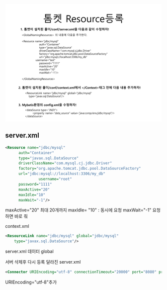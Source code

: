 ---
---

![image](/assets/img/2025-03-21-톰캣-resource-등록/Pasted-image-20240611172727.png)


## server.xml
```xml
<Resource name="jdbc/mysql"
	  auth="Container"		                    
	  type="javax.sql.DataSource"		                
	  driverClassName="com.mysql.cj.jdbc.Driver"           
	  factory="org.apache.tomcat.jdbc.pool.DataSourceFactory"       
	  url="jdbc:mysql://localhost:3306/my_db"
               username="root"
	  password="1111"
	  maxActive="20" 
	  maxIdle="10"
	  maxWait="-1"/>

```

maxActive="20" 최대 20개까지
maxIdle= "10" : 동시에 요청
maxWait="-1" 요청하면 바로 줘

context.xml
```xml
<ResourceLink name="jdbc/mysql" global="jdbc/mysql" 
    type="javax.sql.DataSource"/>

```

server.xml 데이터 global

서버 삭제후 다시 등록
달라진 server.xml
```xml
<Connector URIEncoding="utf-8" connectionTimeout="20000" port="8080" protocol="HTTP/1.1" redirectPort="8443"/>
```
URIEncoding="utf-8"추가